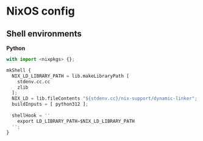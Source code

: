 # NixOS config

## Shell environments

**Python**

```python
with import <nixpkgs> {};

mkShell {
  NIX_LD_LIBRARY_PATH = lib.makeLibraryPath [
    stdenv.cc.cc
    zlib
  ];
  NIX_LD = lib.fileContents "${stdenv.cc}/nix-support/dynamic-linker";
  buildInputs = [ python312 ];
  
  shellHook = ''
    export LD_LIBRARY_PATH=$NIX_LD_LIBRARY_PATH
  '';
}

```

